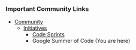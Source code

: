 ### Important Community Links

* [Community](/www-community)
  * [Initiatives](/initiatives)
    * [Code Sprints](/initiatives/code_sprint)
    * Google Summer of Code (You are here)
